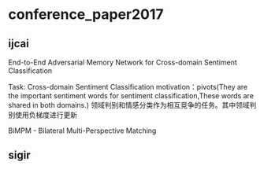 # conference_paper2017

## ijcai
End-to-End Adversarial Memory Network for Cross-domain Sentiment Classification

Task: Cross-domain Sentiment Classification
motivation：pivots(They are the important sentiment words for sentiment classification,These words are shared in both domains.)
领域判别和情感分类作为相互竞争的任务。其中领域判别使用负梯度进行更新

BiMPM - Bilateral Multi-Perspective Matching



## sigir



